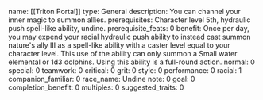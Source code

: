 name: [[Triton Portal]]
type: General
description: You can channel your inner magic to summon allies.
prerequisites: Character level 5th, hydraulic push spell-like ability, undine.
prerequisite_feats: 0
benefit: Once per day, you may expend your racial hydraulic push ability to instead cast summon nature's ally III as a spell-like ability with a caster level equal to your character level. This use of the ability can only summon a Small water elemental or 1d3 dolphins. Using this ability is a full-round action.
normal: 0
special: 0
teamwork: 0
critical: 0
grit: 0
style: 0
performance: 0
racial: 1
companion_familiar: 0
race_name: Undine
note: 0
goal: 0
completion_benefit: 0
multiples: 0
suggested_traits: 0
